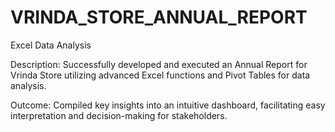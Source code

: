 # VRINDA_STORE_ANNUAL_REPORT
Excel Data Analysis

Description:
Successfully developed and executed an Annual Report for Vrinda Store utilizing advanced Excel functions and Pivot Tables for data analysis.

Outcome:
Compiled key insights into an intuitive dashboard, facilitating easy interpretation and decision-making for stakeholders.
